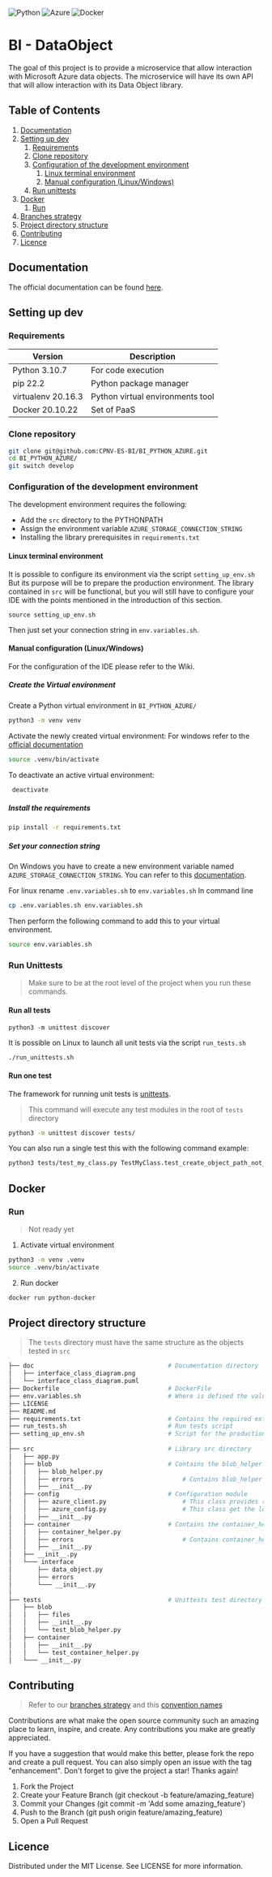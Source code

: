 ![Python](https://img.shields.io/badge/Python-3776AB?style=flat-square&logo=python&logoColor=white)
![Azure](https://img.shields.io/badge/Microsoft_Azure-0089D6?style=flat-square&logo=microsoft-azure&logoColor=white)
![Docker](https://img.shields.io/badge/docker-%230db7ed.svg?style=flat-square&logo=docker&logoColor=white)


# BI - DataObject

The goal of this project is to provide a microservice that allow interaction with Microsoft Azure data objects.
The microservice will have its own API that will allow interaction with its Data Object library.


## Table of Contents
1. [Documentation](#documentation)
2. [Setting up dev](#setting-up-dev)
    1. [Requirements](#requirements)
    2. [Clone repository](#clone-repository)
    3. [Configuration of the development environment](#configuration-of-the-development-environment)
       1. [Linux terminal environment](#linux-terminal-environment)
       2. [Manual configuration (Linux/Windows)](#manual-configuration--linuxwindows-)
   4. [Run unittests](#run-unittests)
3. [Docker](#docker)
    1. [Run](#run)
4. [Branches strategy](#branches-strategy)
5. [Project directory structure](#project-directory-structure)
6. [Contributing](#contributing)
7. [Licence](#licence)


## Documentation

The official documentation can be found [here](https://github.com/CPNV-ES-BI/BI_PYTHON_AZURE/wiki).

## Setting up dev

### Requirements

| Version |  Description  | 
|---|---|
| Python 3.10.7  | For code execution  |
| pip 22.2  | Python package manager  |
| virtualenv 20.16.3  | Python virtual environments tool|
| Docker 20.10.22 | Set of PaaS  |


### Clone repository

```sh
git clone git@github.com:CPNV-ES-BI/BI_PYTHON_AZURE.git
cd BI_PYTHON_AZURE/
git switch develop
```

### Configuration of the development environment

The development environment requires the following:
- Add the `src` directory to the PYTHONPATH
- Assign the environment variable `AZURE_STORAGE_CONNECTION_STRING`
- Installing the library prerequisites in `requirements.txt`

#### Linux terminal environment

It is possible to configure its environment via the script `setting_up_env.sh` But its purpose will be to prepare the production environment.
The library contained in `src` will be functional, but you will still have to configure your IDE with the points mentioned in the introduction of this section. 

```shell
source setting_up_env.sh
``` 

Then just set your connection string in `env.variables.sh`.

#### Manual configuration (Linux/Windows)

For the configuration of the IDE please refer to the Wiki.

##### Create the Virtual environment

Create a Python virtual environment in `BI_PYTHON_AZURE/` 
```sh
python3 -m venv venv
```

Activate the newly created virtual environment:
For windows refer to the [official documentation](https://docs.python.org/3/library/venv.html#how-venvs-work)
```sh
source .venv/bin/activate
```

To deactivate an active virtual environment:
```sh
 deactivate
```

##### Install the requirements

```sh
pip install -r requirements.txt
```

##### Set your connection string

On Windows you have to create a new environment variable named `AZURE_STORAGE_CONNECTION_STRING`.
You can refer to this [documentation](https://www.roelpeters.be/set-environment-variables-in-virtual-environment-python/).

For linux rename `.env.variables.sh` to `env.variables.sh`
In command line 
```sh
cp .env.variables.sh env.variables.sh
``` 

Then perform the following command to add this to your virtual environment.
```sh
source env.variables.sh
```

### Run Unittests

> Make sure to be at the root level of the project when you run these commands.

#### Run all tests
> 
```shell
python3 -m unittest discover
```

It is possible on Linux to launch all unit tests via the script  `run_tests.sh`

```sh
./run_unittests.sh
``` 

#### Run one test
The framework for running unit tests is [unittests](https://docs.python.org/3.10/library/unittest.html).

> This command will execute any test modules in the root of `tests` directory

```sh
python3 -m unittest discover tests/
```

You can also run a single test this with the following command example:
```sh
python3 tests/test_my_class.py TestMyClass.test_create_object_path_not_exists_object_exists
```

## Docker

### Run

> Not ready yet

1. Activate virtual environment 
```sh
python3 -m venv .venv
source .venv/bin/activate
```

2. Run docker

```sh
docker run python-docker
```

##  Project directory structure

> The `tests` directory must have the same structure as the objects tested in `src`

```sh
├── doc                                     # Documentation directory
│   ├── interface_class_diagram.png
│   └── interface_class_diagram.puml
├── Dockerfile                              # DockerFile
├── env.variables.sh                        # Where is defined the value of AZURE_STORAGE_CONNECTION_STRING env
├── LICENSE     
├── README.md
├── requirements.txt                        # Contains the required external python modules 
├── run_tests.sh                            # Run tests script
├── setting_up_env.sh                       # Script for the production environnment
│
├── src                                     # Library src directory
│   ├── app.py
│   ├── blob                                # Contains the blob_helper module
│   │   ├── blob_helper.py                  
│   │   ├── errors                              # Contains blob_helper custom exception classes
│   │   ├── __init__.py
│   ├── config                              # Configuration module
│   │   ├── azure_client.py                     # This class provides required Azure Client
│   │   ├── azure_config.py                     # This class get the local variable environment
│   │   ├── __init__.py
│   ├── container                           # Contains the container_helper module
│   │   ├── container_helper.py                 
│   │   ├── errors                              # Contains container_helper custom exception classes
│   │   ├── __init__.py
│   ├── __init__.py
│   └─── interface
│       ├── data_object.py
│       ├── errors
│       └─── __init__.py
│  
├── tests                                   # Unittests test directory
│   ├── blob
│   │   ├── files                          
│   │   ├── __init__.py
│   │   └── test_blob_helper.py
│   ├── container
│   │   ├── __init__.py
│   │   └── test_container_helper.py
│   └─── __init__.py

``` 

## Contributing

> Refer to our [branches strategy](https://github.com/CPNV-ES-BI/BI_PYTHON_AZURE/wiki#branches-strategy) and this [convention names](https://github.com/CPNV-ES-BI/BI_PYTHON_AZURE/wiki#convention-names)

Contributions are what make the open source community such an amazing place to learn, inspire, and create. Any contributions you make are greatly appreciated.

If you have a suggestion that would make this better, please fork the repo and create a pull request. You can also simply open an issue with the tag "enhancement". Don't forget to give the project a star! Thanks again!

1. Fork the Project
2. Create your Feature Branch (git checkout -b feature/amazing_feature)
3. Commit your Changes (git commit -m 'Add some amazing_feature')
4. Push to the Branch (git push origin feature/amazing_feature)
5. Open a Pull Request

## Licence

Distributed under the MIT License. See LICENSE for more information.